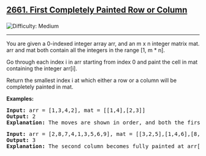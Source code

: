 
<h2><a href="https://leetcode.com/problems/first-completely-painted-row-or-column/?envType=daily-question&envId=2025-01-20">2661. First Completely Painted Row or Column

</a></h2> <img src='https://img.shields.io/badge/Difficulty-Medium-orange' alt='Difficulty: Medium' /><hr>

<p>You are given a 0-indexed integer array arr, and an m x n integer matrix mat. arr and mat both contain all the integers in the range [1, m * n].</p>
<p>Go through each index i in arr starting from index 0 and paint the cell in mat containing the integer arr[i].</p>
<p>Return the smallest index i at which either a row or a column will be completely painted in mat.</p>


<b>Examples:</b>

<pre>
<b>Input:</b> arr = [1,3,4,2], mat = [[1,4],[2,3]]
<b>Output:</b> 2
<b>Explanation:</b> The moves are shown in order, and both the first row and second column of the matrix become fully painted at arr[2].
</pre>

<pre>
<b>Input:</b> arr = [2,8,7,4,1,3,5,6,9], mat = [[3,2,5],[1,4,6],[8,7,9]]
<b>Output:</b> 3
<b>Explanation:</b> The second column becomes fully painted at arr[3].
</pre>










